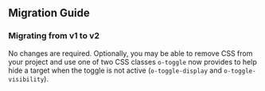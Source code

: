 ## Migration Guide

### Migrating from v1 to v2

No changes are required. Optionally, you may be able to remove CSS from your project and use one of two CSS classes `o-toggle` now provides to help hide a target when the toggle is not active (`o-toggle-display` and `o-toggle-visibility`).
